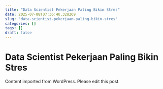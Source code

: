 ```yaml
---
title: "Data Scientist Pekerjaan Paling Bikin Stres"
date: 2025-07-08T07:36:40.328269
slug: "data-scientist-pekerjaan-paling-bikin-stres"
categories: []
tags: []
draft: false
---
```


# Data Scientist Pekerjaan Paling Bikin Stres

Content imported from WordPress. Please edit this post.
